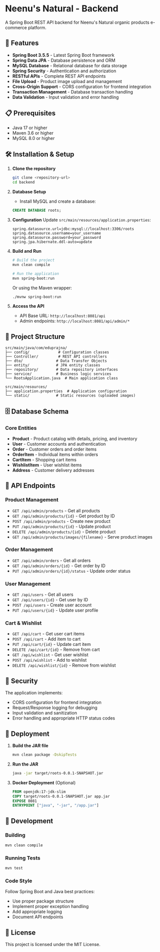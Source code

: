 # Neenu's Natural - Backend

A Spring Boot REST API backend for Neenu's Natural organic products e-commerce platform.

## 🚀 Features

- **Spring Boot 3.5.5** - Latest Spring Boot framework
- **Spring Data JPA** - Database persistence and ORM
- **MySQL Database** - Relational database for data storage
- **Spring Security** - Authentication and authorization
- **RESTful APIs** - Complete REST API endpoints
- **File Upload** - Product image upload and management
- **Cross-Origin Support** - CORS configuration for frontend integration
- **Transaction Management** - Database transaction handling
- **Data Validation** - Input validation and error handling

## 📋 Prerequisites

- Java 17 or higher
- Maven 3.6 or higher
- MySQL 8.0 or higher

## 🛠️ Installation & Setup

1. **Clone the repository**
   ```bash
   git clone <repository-url>
   cd backend
   ```

2. **Database Setup**
   - Install MySQL and create a database:
   ```sql
   CREATE DATABASE roots;
   ```

3. **Configuration**
   Update `src/main/resources/application.properties`:
   ```properties
   spring.datasource.url=jdbc:mysql://localhost:3306/roots
   spring.datasource.username=your_username
   spring.datasource.password=your_password
   spring.jpa.hibernate.ddl-auto=update
   ```

4. **Build and Run**
   ```bash
   # Build the project
   mvn clean compile

   # Run the application
   mvn spring-boot:run
   ```

   Or using the Maven wrapper:
   ```bash
   ./mvnw spring-boot:run
   ```

5. **Access the API**
   - API Base URL: `http://localhost:8081/api`
   - Admin endpoints: `http://localhost:8081/api/admin/*`

## 📁 Project Structure

```
src/main/java/com/eduprajna/
├── config/             # Configuration classes
├── Controller/         # REST API controllers
├── dto/               # Data Transfer Objects
├── entity/            # JPA entity classes
├── repository/        # Data repository interfaces
├── service/           # Business logic services
└── RootsApplication.java  # Main application class

src/main/resources/
├── application.properties  # Application configuration
└── static/            # Static resources (uploaded images)
```

## 🗄️ Database Schema

### Core Entities
- **Product** - Product catalog with details, pricing, and inventory
- **User** - Customer accounts and authentication
- **Order** - Customer orders and order items
- **OrderItem** - Individual items within orders
- **CartItem** - Shopping cart items
- **WishlistItem** - User wishlist items
- **Address** - Customer delivery addresses

## 🔌 API Endpoints

### Product Management
- `GET /api/admin/products` - Get all products
- `GET /api/admin/products/{id}` - Get product by ID
- `POST /api/admin/products` - Create new product
- `PUT /api/admin/products/{id}` - Update product
- `DELETE /api/admin/products/{id}` - Delete product
- `GET /api/admin/products/images/{filename}` - Serve product images

### Order Management
- `GET /api/admin/orders` - Get all orders
- `GET /api/admin/orders/{id}` - Get order by ID
- `PUT /api/admin/orders/{id}/status` - Update order status

### User Management
- `GET /api/users` - Get all users
- `GET /api/users/{id}` - Get user by ID
- `POST /api/users` - Create user account
- `PUT /api/users/{id}` - Update user profile

### Cart & Wishlist
- `GET /api/cart` - Get user cart items
- `POST /api/cart` - Add item to cart
- `PUT /api/cart/{id}` - Update cart item
- `DELETE /api/cart/{id}` - Remove from cart
- `GET /api/wishlist` - Get user wishlist
- `POST /api/wishlist` - Add to wishlist
- `DELETE /api/wishlist/{id}` - Remove from wishlist

## 🔐 Security

The application implements:
- CORS configuration for frontend integration
- Request/Response logging for debugging
- Input validation and sanitization
- Error handling and appropriate HTTP status codes

## 🚀 Deployment

1. **Build the JAR file**
   ```bash
   mvn clean package -DskipTests
   ```

2. **Run the JAR**
   ```bash
   java -jar target/roots-0.0.1-SNAPSHOT.jar
   ```

3. **Docker Deployment** (Optional)
   ```dockerfile
   FROM openjdk:17-jdk-slim
   COPY target/roots-0.0.1-SNAPSHOT.jar app.jar
   EXPOSE 8081
   ENTRYPOINT ["java", "-jar", "/app.jar"]
   ```

## 🔧 Development

### Building
```bash
mvn clean compile
```

### Running Tests
```bash
mvn test
```

### Code Style
Follow Spring Boot and Java best practices:
- Use proper package structure
- Implement proper exception handling
- Add appropriate logging
- Document API endpoints

## 📄 License

This project is licensed under the MIT License.